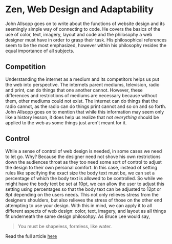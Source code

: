 # Zen, Web Design and Adaptability

John Allsopp goes on to write about the functions of website design and its seemingly
simple way of connecting to code. He covers the basics of the use of color, text, imagery,
layout and code and the philosophy a web designer must have in order to grasp their task.
His philosophical references seem to be the most emphasized, however within his philosophy
resides the equal importance of all subjects.

## Competition

Understanding the internet as a medium and its competitors helps us put the web into
perspective. The internets parent mediums, television, radio and print, can do things that
one another cannot. However, these differences and restrictions of mediums are necessary 
because without them, other mediums could not exist. The internet can do things that the
radio cannot, as the radio can do things print cannot and so on and so forth. John Allsopp
goes on to mention that while this information may seem only like a history lesson, it 
does help us realize that not *everything* should be applied to the web as some things 
just aren't meant for it.

## Control

While a sense of control of web design is needed, in some cases we need to let go. Why?
Because the designer need not shove his own restrictions down the audiences throat as they
too need some sort of control to adjust the design to their own personal comfort. In this
case, instead of setting rules like specifying the exact size the body text must be, we 
can set a percentage of which the body text is allowed to be controlled. So while we might
have the body text be set at 10pt, we can allow the user to adjust this setting using
percentages so that the body text can be adjusted to 12pt or 8pt depending on the users
needs. This not only relieves stress from the designers shoulders, but also relieves the 
stress of those on the other end attempting to use your design. With this in mind, we can
apply it to all different aspects of web design: color, text, imagery, and layout as all 
things fit underneath the same design philosohpy. As Bruce Lee would say,

>You must be shapeless, formless, like water.

Read the full article [here](https://alistapart.com/article/dao)
